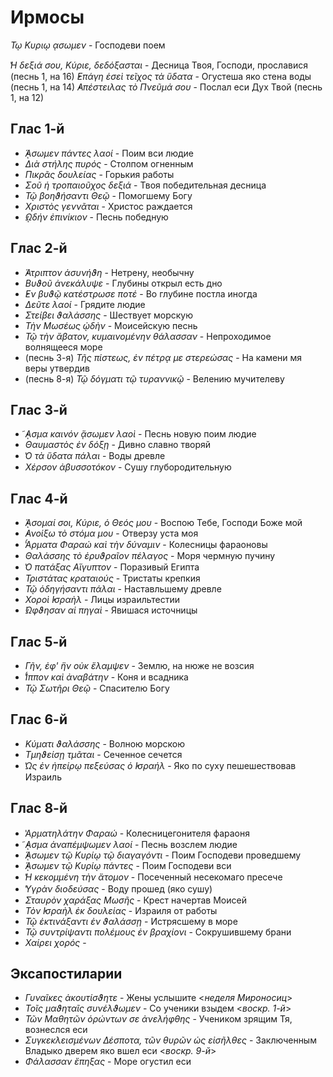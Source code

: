 
# Ирмосы

*Τῳ Κυριῳ ᾳσωμεν* - Господеви поем

*̔Η δεξιά σου, Κύριε, δεδόξασται* - Десница Твоя, Господи, прославися (песнь 1, на 16) 
*̓Επάγη ἑσεὶ τεῖχος τὰ ὕδατα* - Огустеша яко стена воды (песнь 1, на 14) 
*̓Απέστειλας τὸ Πνεῦμά σου* - Послал еси Дух Твой (песнь 1, на 12) 


## Глас 1-й

- *̓́ᾼσωμεν πάντες λαοί* - Поим вси людие
- *Διὰ στήλης πυρός* - Столпом огненным
- *Πικρᾶς δουλείας* - Горькия работы  
- *Σοῦ ἡ τροπαιοῦχος δεξιά* - Твоя победительная десница
- *Τῷ βοηϑήσαντι Θεῷ* - Помогшему Богу
- *Χριστὸς γεννᾶται* - Христос раждается
- *̓ῼδήν ἐπινίκιον* - Песнь победную

## Глас 2-й

- *̓́Ατριπτον ἀσυνήϑη* - Нетрену, необычну
- *Βυϑοῦ ἀνεκάλυψε* - Глубины открыл есть дно
- *̓Εν βυϑῷ κατέστρωσε ποτέ* - Во глубине постла иногда
- *Δεῦτε λαοί* - Грядите людие
- *Στείβει ϑαλάσσης* - Шествует морскую 
- *Τὴν Μωσέως ᾠδὴν* - Моисейскую песнь
- *Τῷ τὴν ἄβατον, κυμαινομένην θάλασσαν* - Непроходимое волнящееся море
- (песнь 3-я) *Τῆς πίστεως, ἐν πέτρᾳ με στερεώσας* - На камени мя веры утвердив
- (песнь 8-я) *Τῷ δόγματι τῷ τυραννικῷ* - Велению мучителеву

## Глас 3-й

- *̓͂ᾼσμα καινόν ᾄσωμεν λαοὶ* - Песнь новую поим людие  
- *Θαυμαστὸς ἐν δόξῃ* - Дивно славно творяй
- *̔Ο τὰ ὕδατα πάλαι* - Воды древле
- *Χέρσον ἀβυσσοτόκον* - Сушу глубородительную

## Глас 4-й

- *̓́ᾼσομαί σοι, Κύριε, ὁ Θεός μου* - Воспою Тебе, Господи Боже мой 
- *̓Ανοίξω τὸ στόμα μου* - Отверзу уста моя
- *̔́Αρματα Φαραώ καὶ τὴν δύναμιν* - Колесницы фараоновы
- *Θαλάσσης τὸ ἐρυϑραῖον πέλαγος* - Моря чермную пучину 
- *̔Ο πατάξας Αἴγυπτον* - Поразивый Египта 
- *Τριστάτας κραταιούς* - Тристаты крепкия
- *Τῷ ὁδηγήσαντι πάλαι* - Наставльшему древле
- *Χοροὶ ̓Ισραὴλ* - Лицы израильтестии
- *̓́Ωφϑησαν αἱ πηγαὶ* - Явишася источницы

## Глас 5-й

- *Γῆν, ἐφ' ἣν οὐκ ἔλαμψεν* - Землю, на нюже не возсия
- *̔́Ιππον καὶ ἀναβάτην* - Коня и всадника
- *Τῷ Σωτῆρι Θεῷ* - Спасителю Богу

## Глас 6-й

- *Κύματι ϑαλάσσης* - Волною морскою
- *Τμηϑείσῃ τμᾶται* - Сеченное сечется
- *̔Ως ἐν ἠπείρῳ πεξεύσας ὁ ̓Ισραήλ* - Яко по суху пешешествовав Израиль

## Глас 8-й

- *̔Αρματηλάτην Φαραώ* - Колесницегонителя фараоня
- *̓͂ᾼσμα ἀναπέμψωμεν λαοί* - Песнь возслем людие
- *̓́ᾼσωμεν τῷ Κυρίῳ τῷ διαγαγόντι* - Поим Господеви проведшему
- *̓́ᾼσωμεν τῷ Κυρίῳ πάντες* - Поим Господеви вси
- *̔Η κεκομμένη τὴν ἄτομον* - Посеченный несекомаго пресече
- *̔Υγρὰν διοδεύσας* - Воду прошед (яко сушу)
- *Σταυρὸν χαράξας Μωσῆς* - Крест начертав Моисей
- *Τὸν ̓Ισραὴλ ἐκ δουλείας* - Израиля от работы
- *Τῷ ἐκτινάξαντι ἐν ϑαλάσσῃ* - Истрясшему в море
- *Τῷ συντρίψαντι πολέμους ἐν βραχίονι* - Сокрушившему брани
- *Χαίρει χορός* -  

## Эксапостиларии

- *Γυναῖκες ἀκουτίσϑητε* - Жены услышите <*неделя Мироносиц*>
- *Τοῖς μαϑηταῖς συνέλϑωμεν* - Со ученики взыдем <*воскр. 1-й*>
- *Τῶν Μαθητῶν ὁρώντων σε ἀνελήφθης* - Учеником зрящим Тя, вознеслся еси
- *Συγκεκλεισμένων Δέσποτα, τῶν θυρῶν ὡς εἰσῆλθες* - Заключенным Владыко дверем яко вшел еси <*воскр. 9-й*>
- *Φάλασσαν ἔπηξας* - Море огустил еси
